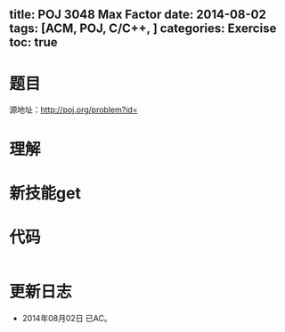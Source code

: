 title: POJ 3048 Max Factor
date: 2014-08-02 
tags: [ACM, POJ, C/C++, ]
categories: Exercise
toc: true
---
# 题目
源地址：http://poj.org/problem?id=

# 理解

<!-- more -->

# 新技能get

# 代码
```
```

# 更新日志
- 2014年08月02日 已AC。